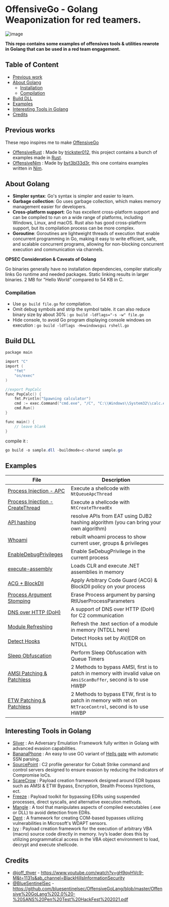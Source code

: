 # OffensiveGo - Golang Weaponization for red teamers.

![image](https://user-images.githubusercontent.com/75935486/220217814-242de1ba-1f62-4b0b-a1be-6cf8b82ab0da.png)


**This repo contains some examples of offensives tools & utilities rewrote in Golang that can be used in a red team engagement.**

## Table of Content

- [Previous work](#previous-work)
- [About Golang](#about-golang)  
  - [Installation](#installation)
  - [Compilation](#compilation)
- [Build DLL](#build-dll)
- [Examples](#examples)
- [Interesting Tools in Golang](#interesting-tools-in-golang)
- [Credits](#credits)

## Previous works

These repo inspires me to make [OffensiveGo](https://github.com/RistBS/OffensiveGo)

- [OffensiveRust](https://github.com/trickster0/OffensiveRust) : Made by [trickster012](https://twitter.com/trickster012), this project contains a bunch of examples made in [Rust](https://www.rust-lang.org/).
- [OffensiveNim](https://github.com/byt3bl33d3r/OffensiveNim) : Made by [byt3bl33d3r](https://twitter.com/byt3bl33d3r), this one contains examples written in [Nim](https://nim-lang.org/).


## About Golang

- **Simpler syntax**: Go's syntax is simpler and easier to learn.
- **Garbage collection**: Go uses garbage collection, which makes memory management easier for developers.
- **Cross-platform support**: Go has excellent cross-platform support and can be compiled to run on a wide range of platforms, including Windows, Linux, and macOS. Rust also has good cross-platform support, but its compilation process can be more complex.
- **Goroutine**:  Goroutines are lightweight threads of execution that enable concurrent programming in Go, making it easy to write efficient, safe, and scalable concurrent programs, allowing for non-blocking concurrent execution and communication via channels.

**OPSEC Consideration & Caveats of Golang**

Go binaries generally have no installation dependencies, compiler statically links Go runtime and needed packages. Static linking results in larger binaries. 2 MB for "Hello World" compared to 54 KB in C.


### Compilation

- Use `go build file.go` for compilation.
- Omit debug symbols and strip the symbol table. it can also reduce binary size by about 30% : `go build -ldflags="-s -w" file.go`
- Hide console, to avoid Go program displaying console windows on execution : `go build -ldflags -H=windowsgui rshell.go`


## Build DLL

```c
package main

import "C"
import (
	"fmt"
	"os/exec"
)

//export PopCalc
func PopCalc() {
	fmt.Println("Spawning calculator")
	cmd := exec.Command("cmd.exe", "/C", "C:\\Windows\\System32\\calc.exe")
	cmd.Run()
}

func main() {
	// leave blank
}
```

compile it :
```powershell
go build -o sample.dll -buildmode=c-shared sample.go
```

## Examples 

| File                                                                                                   | Description                                                                                                                                                                              |
|--------------------------------------------------------------------------------------------------------|------------------------------------------------------------------------------------------------------------------------------------------------------------------------------------------|
| [Process Injection - APC](../main/injection_native_apc/main.go)        | Execute a shellcode with `NtQueueApcThread`  |
| [Process Injection - CreateThread](../main/injection_native_thread/main.go)                         | Execute a shellcode with `NtCreateThreadEx`  |
| [API hashing](../main/api_hashing/main.go)                                                  | resolve APIs from EAT using DJB2 hashing algorithm (you can bring your own algorithm)  |
| [Whoami](../main/whoami/main.go)                                                  | rebuilt whoami process to show current user, groups & privileges   |
| [EnableDebugPrivileges](../main/enable_debug_priv/main.go)                                   | Enable SeDebugPrivilege in the current process    |
| [execute-assembly](../main/detect_hooks/main.go)                                                  | Loads CLR and execute .NET assemblies in memory  |
| [ACG + BlockDll](../main/acg_blockdll_process/main.go)                                                  | Apply Arbitrary Code Guard (ACG) & BlockDll policy on your process |
| [Process Argument Stomping](../main/process_arg_stomping/main.go)                                                  | Erase Process argument by parsing RtlUserProcessParameters  |
| [DNS over HTTP (DoH)](../main/dns_over_http/main.go)                                                  | A support of DNS over HTTP (DoH) for C2 communication  |
| [Module Refreshing]() | Refresh the .text section of a module in memory (NTDLL here) | 
| [Detect Hooks](../main/detect_hooks/main.go)                                                 | Detect Hooks set by AV/EDR on NTDLL               |
| [Sleep Obfuscation](../main/sleep_obfuscation/main.go)                                                 | Perform Sleep Obfuscation with Queue Timers       |
| [AMSI Patching & Patchless](../main/amsi_bypasses/) | 2 Methods to bypass AMSI, first is to patch in memory with invalid value on `AmsiScanBuffer`, second is to use HWBP
| [ETW Patching & Patchless](../main/etw_bypasses/) | 2 Methods to bypass ETW, first is to patch in memory with ret on `NtTraceControl`, second is to use HWBP

## Interesting Tools in Golang

- [Sliver](https://github.com/BishopFox/sliver) : An Adversary Emulation Framework fully written in Golang with advanced evasion capabilities.
- [BananaPhone](https://github.com/C-Sto/BananaPhone) : An easy to use GO variant of [Hells gate](https://github.com/am0nsec/HellsGate) with automatic SSN parsing.
- [SourcePoint](https://github.com/Tylous/SourcePoint) : C2 profile generator for Cobalt Strike command and control servers designed to ensure evasion by reducing the Indicators of Compromise IoCs.
- [ScareCrow](https://github.com/optiv/ScareCrow) : Payload creation framework designed around EDR bypass such as AMSI & ETW Bypass, Encryption, Stealth Process Injections, ect.
- [Freeze](https://github.com/optiv/Freeze) : Payload toolkit for bypassing EDRs using suspended processes, direct syscalls, and alternative execution methods.
- [Mangle](https://github.com/optiv/Mangle) : A tool that manipulates aspects of compiled executables (.exe or DLL) to avoid detection from EDRs.
- [Dent](https://github.com/optiv/Dent) : A framework for creating COM-based bypasses utilizing vulnerabilities in Microsoft's WDAPT sensors.
- [Ivy](https://github.com/optiv/Ivy) : Payload creation framework for the execution of arbitrary VBA (macro) source code directly in memory. Ivy’s loader does this by utilizing programmatical access in the VBA object environment to load, decrypt and execute shellcode.


## Credits
- [@joff_thyer](https://twitter.com/joff_thyer) - https://www.youtube.com/watch?v=gH9qyHVc9-M&t=1131s&ab_channel=BlackHillsInformationSecurity
- [@BlueSentinelSec](https://twitter.com/BlueSentinelSec) - https://github.com/bluesentinelsec/OffensiveGoLang/blob/master/Offensive%20GoLang%202.0%20-%20SANS%20Pen%20Test%20HackFest%202021.pdf
